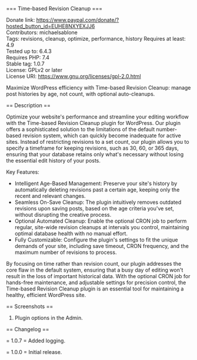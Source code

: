 === Time-based Revision Cleanup ===

Donate link: https://www.paypal.com/donate/?hosted_button_id=EUHE8NXYEXJJ6  
Contributors: michaelsablone  
Tags: revisions, cleanup, optimize, performance, history
Requires at least: 4.9  
Tested up to: 6.4.3  
Requires PHP: 7.4  
Stable tag: 1.0.7  
License: GPLv2 or later  
License URI: https://www.gnu.org/licenses/gpl-2.0.html

Maximize WordPress efficiency with Time-based Revision Cleanup: manage post histories by age, not count, with optional auto-cleanups.

== Description ==

Optimize your website's performance and streamline your editing workflow with the Time-based Revision Cleanup plugin for WordPress. Our plugin offers a sophisticated solution to the limitations of the default number-based revision system, which can quickly become inadequate for active sites. Instead of restricting revisions to a set count, our plugin allows you to specify a timeframe for keeping revisions, such as 30, 60, or 365 days, ensuring that your database retains only what's necessary without losing the essential edit history of your posts.

Key Features:

* Intelligent Age-Based Management: Preserve your site's history by automatically deleting revisions past a certain age, keeping only the recent and relevant changes.
* Seamless On-Save Cleanup: The plugin intuitively removes outdated revisions upon saving posts, based on the age criteria you've set, without disrupting the creative process.
* Optional Automated Cleanup: Enable the optional CRON job to perform regular, site-wide revision cleanups at intervals you control, maintaining optimal database health with no manual effort.
* Fully Customizable: Configure the plugin's settings to fit the unique demands of your site, including save timeout, CRON frequency, and the maximum number of revisions to process.

By focusing on time rather than revision count, our plugin addresses the core flaw in the default system, ensuring that a busy day of editing won't result in the loss of important historical data. With the optional CRON job for hands-free maintenance, and adjustable settings for precision control, the Time-based Revision Cleanup plugin is an essential tool for maintaining a healthy, efficient WordPress site.

== Screenshots ==

1. Plugin options in the Admin.

== Changelog ==

= 1.0.7 =
Added logging.

= 1.0.0 =
Initial release.